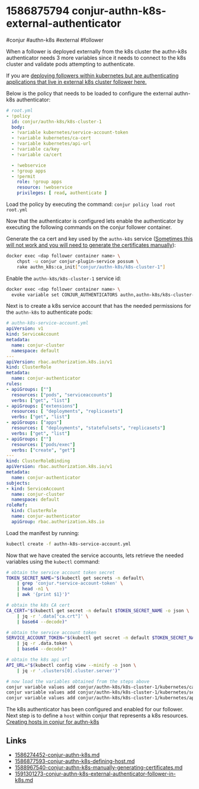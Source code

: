 # 1586875794 conjur-authn-k8s-external-authenticator
#conjur #authn-k8s #external #follower

When a follower is deployed externally from the k8s cluster the authn-k8s authenticator needs 3 more variables since it needs to connect to the k8s cluster and validate pods attempting to authenticate.

If you are [deploying followers within kubernetes but are authenticating applications that live in external k8s cluster follower here.](1591301273-conjur-authn-k8s-external-authenticator-follower-in-k8s.md) 

Below is the policy that needs to be loaded to configure the external authn-k8s authenticator:
```yaml
# root.yml
- !policy
  id: conjur/authn-k8s/k8s-cluster-1
  body:
  - !variable kubernetes/service-account-token
  - !variable kubernetes/ca-cert
  - !variable kubernetes/api-url
  - !variable ca/key
  - !variable ca/cert

  - !webservice
  - !group apps
  - !permit
    role: !group apps
    resource: !webservice
    privileges: [ read, authenticate ]
```
Load the policy by executing the command:
`conjur policy load root root.yml`

Now that the authenticator is configured lets enable the authenticator by executing the following commands on the conjur follower container.

Generate the ca cert and key used by the `authn-k8s` service ([Sometimes this will not work and you will need to generate the certificates manually](1588967540-conjur-authn-k8s-manually-generating-certificates.md)):
```bash
docker exec <dap follower container name> \
    chpst -u conjur conjur-plugin-service possum \
    rake authn_k8s:ca_init["conjur/authn-k8s/k8s-cluster-1"]
```

Enable the `authn-k8s/k8s-cluster-1` service id:
```bash
docker exec <dap follower container name> \
  evoke variable set CONJUR_AUTHENTICATORS authn,authn-k8s/k8s-cluster-1
```

Next is to create a k8s service account that has the needed permissions for the `authn-k8s` to authenticate pods:
```yaml
# authn-k8s-service-account.yml
apiVersion: v1
kind: ServiceAccount
metadata:
  name: conjur-cluster
  namespace: default
---
apiVersion: rbac.authorization.k8s.io/v1
kind: ClusterRole
metadata:
  name: conjur-authenticator
rules:
- apiGroups: [""]
  resources: ["pods", "serviceaccounts"]
  verbs: ["get", "list"]
- apiGroups: ["extensions"]
  resources: [ "deployments", "replicasets"]
  verbs: ["get", "list"]
- apiGroups: ["apps"]
  resources: [ "deployments", "statefulsets", "replicasets"]
  verbs: ["get", "list"]
- apiGroups: [""]
  resources: ["pods/exec"]
  verbs: ["create", "get"]
---
kind: ClusterRoleBinding
apiVersion: rbac.authorization.k8s.io/v1
metadata:
  name: conjur-authenticator
subjects:
- kind: ServiceAccount
  name: conjur-cluster
  namespace: default
roleRef:
  kind: ClusterRole
  name: conjur-authenticator
  apiGroup: rbac.authorization.k8s.io
```

Load the manifest by running:
```bash
kubectl create -f authn-k8s-service-account.yml
```

Now that we have created the service accounts, lets retrieve the needed variables using the `kubectl` command:
```bash
# obtain the service account token secret
TOKEN_SECRET_NAME="$(kubectl get secrets -n default\
    | grep 'conjur.*service-account-token' \
    | head -n1 \
    | awk '{print $1}')"

# obtain the k8s CA cert
CA_CERT="$(kubectl get secret -n default $TOKEN_SECRET_NAME -o json \
    | jq -r '.data["ca.crt"]' \
    | base64 --decode)"

# obtain the service account token
SERVICE_ACCOUNT_TOKEN="$(kubectl get secret -n default $TOKEN_SECRET_NAME -o json \
    | jq -r .data.token \
    | base64 --decode)"

# obtain the k8s api url
API_URL="$(kubectl config view --minify -o json \
    | jq -r '.clusters[0].cluster.server')"

# now load the variables obtained from the steps above
conjur variable values add conjur/authn-k8s/k8s-cluster-1/kubernetes/ca-cert "$CA_CERT"
conjur variable values add conjur/authn-k8s/k8s-cluster-1/kubernetes/service-account-token "$SERVICE_ACCOUNT_TOKEN"
conjur variable values add conjur/authn-k8s/k8s-cluster-1/kubernetes/api-url "$API_URL"
```

The k8s authenticator has been configured and enabled for our follower.
Next step is to define a `host` within conjur that represents a k8s resources.
[Creating hosts in conjur for authn-k8s](1586877593-conjur-authn-k8s-defining-host.md)


## Links
- [1586274452-conjur-authn-k8s.md](1586274452-conjur-authn-k8s.md)
- [1586877593-conjur-authn-k8s-defining-host.md](1586877593-conjur-authn-k8s-defining-host.md)
- [1588967540-conjur-authn-k8s-manually-generating-certificates.md](1588967540-conjur-authn-k8s-manually-generating-certificates.md)
- [1591301273-conjur-authn-k8s-external-authenticator-follower-in-k8s.md](1591301273-conjur-authn-k8s-external-authenticator-follower-in-k8s.md)
